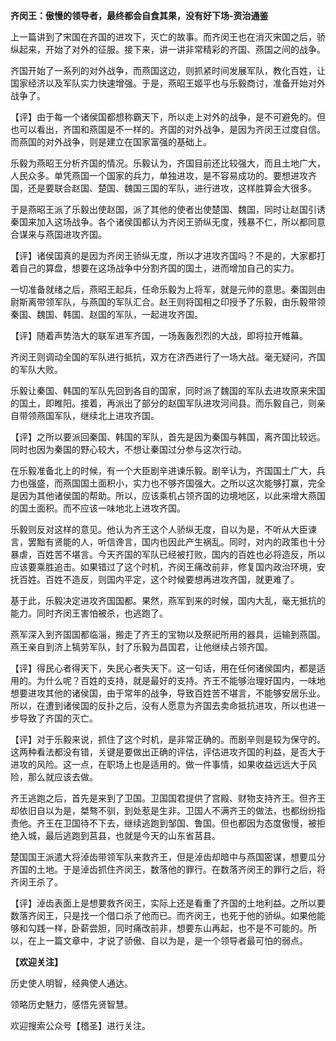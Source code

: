 **齐闵王：傲慢的领导者，最终都会自食其果，没有好下场-资治通鉴**

上一篇讲到了宋国在齐国的进攻下，灭亡的故事。而齐闵王也在消灭宋国之后，骄纵起来，开始了对外的征服。接下来，讲一讲非常精彩的齐国、燕国之间的战争。

齐国开始了一系列的对外战争，而燕国这边，则抓紧时间发展军队，教化百姓，让国家经济以及军队实力快速增强。于是，燕昭王姬平也与乐毅商讨，准备开始对外战争了。

【评】由于每一个诸侯国都想称霸天下，所以走上对外的战争，是不可避免的。但也可以看出，齐国和燕国是不一样的。齐国的对外战争，是因为齐闵王过度自信。而燕国的对外战争，则是建立在国家富强的基础上。

乐毅为燕昭王分析齐国的情况。乐毅认为，齐国目前还比较强大，而且土地广大，人民众多。单凭燕国一个国家的兵力，单独进攻，是不容易成功的。要想进攻齐国，还是要联合赵国、楚国、魏国三国的军队，进行进攻，这样胜算会大很多。

于是燕昭王派了乐毅出使赵国，派了其他的使者出使楚国、魏国，同时让赵国引诱秦国来加入这场战争。各个诸侯国都认为齐闵王骄纵无度，残暴不仁，所以都同意合谋来与燕国进攻齐国。

【评】诸侯国真的是因为齐闵王骄纵无度，所以才进攻齐国吗？不是的，大家都打着自己的算盘，想要在这场战争中分割齐国的国土，进而增加自己的实力。

一切准备就绪之后，燕昭王起兵，任命乐毅为上将军，就是元帅的意思。秦国则由尉斯离带领军队，与燕国的军队汇合。赵王则将国相之印授予了乐毅，由乐毅带领秦国、魏国、韩国、赵国的军队，一起进攻齐国。

【评】随着声势浩大的联军进军齐国，一场轰轰烈烈的大战，即将拉开帷幕。

齐闵王则调动全国的军队进行抵抗，双方在济西进行了一场大战。毫无疑问，齐国的军队大败。

乐毅让秦国、韩国的军队先回到各自的国家，同时派了魏国的军队去进攻原来宋国的国土，即睢阳。接着，再派出了部分的赵国军队进攻河间县。而乐毅自己，则亲自带领燕国军队，继续北上进攻齐国。

【评】之所以要派回秦国、韩国的军队，首先是因为秦国与韩国，离齐国比较远。同时也因为秦国的野心较大，不想让秦国过分参与这次行动。

在乐毅准备北上的时候，有一个大臣剧辛进谏乐毅。剧辛认为，齐国国土广大，兵力也强盛，而燕国国土面积小，实力也不够齐国强大。之所以这次能够打赢，完全是因为其他诸侯国的帮助。所以，应该乘机占领齐国的边境地区，以此来增大燕国的国土面积。而不应该一味地北上进攻齐国。

乐毅则反对这样的意见。他认为齐王这个人骄纵无度，自以为是，不听从大臣谏言，罢黜有贤能的人，听信谗言，国内也因此产生祸乱。同时，对内的政策也十分暴虐，百姓苦不堪言。今天齐国的军队已经被打败，国内的百姓也必将造反，所以应该要乘胜追击。如果错过了这个时机，齐闵王痛改前非，修复国内政治环境，安抚百姓。百姓不造反，则国内平定，这个时候要想再进攻齐国，就更难了。

基于此，乐毅决定进攻齐国国都。果然，燕军到来的时候，国内大乱，毫无抵抗的能力。同时齐闵王害怕被杀，也逃跑了。

燕军深入到齐国国都临淄，搬走了齐王的宝物以及祭祀所用的器具，运输到燕国。燕王亲自到济上犒劳军队，封了乐毅为昌国君，让他继续占领齐国。

【评】得民心者得天下，失民心者失天下。这一句话，用在任何诸侯国内，都是适用的。为什么呢？百姓的支持，就是最好的支持。齐王不能够治理好国内，一味地想要进攻其他的诸侯国，由于常年的战争，导致百姓苦不堪言，不能够安居乐业。所以，在遭到诸侯国的反扑之后，没有人愿意为齐国去卖命抵抗进攻，所以也进一步导致了齐国的灭亡。

【评】对于乐毅来说，抓住了这个时机，是非常正确的。而剧辛则是较为保守的。这两种看法都没有错，关键是要做出正确的评估，评估进攻齐国的利益，是否大于进攻的风险。这一点，在职场上也是适用的。做一件事情，如果收益远远大于风险，那么就应该去做。

齐王逃跑之后，首先是来到了卫国。卫国国君提供了宫殿、财物支持齐王。但齐王却依旧自以为是，桀骜不驯，到处惹是生非。卫国人不满齐王的做法，也都纷纷指责他。齐王在卫国待不下去，继续逃跑到邹国、鲁国。但也都因为态度傲慢，被拒绝入城，最后逃跑到莒县，也就是今天的山东省莒县。

楚国国王派遣大将淖齿带领军队来救齐王，但是淖齿却暗中与燕国密谋，想要瓜分齐国的土地。于是淖齿抓住齐闵王，数落他的罪行。在数落齐闵王的罪行之后，将齐闵王杀了。

【评】淖齿表面上是想要救齐闵王，实际上还是看重了齐国的土地利益。之所以要数落齐闵王，只是找一个借口杀了他而已。而齐闵王，也死于他的骄纵。如果他能够和勾践一样，卧薪尝胆，同时痛改前非，想要东山再起，也不是不可能的。所以，在上一篇文章中，才说了骄傲、自以为是，是一个领导者最可怕的弱点。

**【欢迎关注】**

历史使人明智，经典使人通达。

领略历史魅力，感悟先贤智慧。

欢迎搜索公众号【稽圣】进行关注。